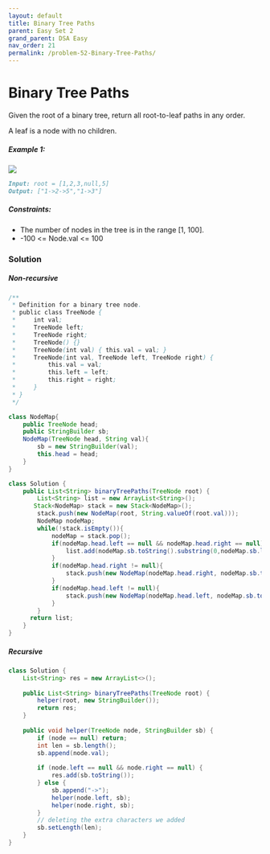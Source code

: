 ```yaml
---
layout: default
title: Binary Tree Paths
parent: Easy Set 2
grand_parent: DSA Easy
nav_order: 21
permalink: /problem-52-Binary-Tree-Paths/
---
```

# Binary Tree Paths

Given the root of a binary tree, return all root-to-leaf paths in any order.

A leaf is a node with no children.

##### Example 1:
![](../../assets/images/ds/paths-tree.jpeg)
```markdown
Input: root = [1,2,3,null,5]
Output: ["1->2->5","1->3"]
```
##### Constraints:
* The number of nodes in the tree is in the range [1, 100].
* -100 <= Node.val <= 100

### Solution
##### Non-recursive
```java
/**
 * Definition for a binary tree node.
 * public class TreeNode {
 *     int val;
 *     TreeNode left;
 *     TreeNode right;
 *     TreeNode() {}
 *     TreeNode(int val) { this.val = val; }
 *     TreeNode(int val, TreeNode left, TreeNode right) {
 *         this.val = val;
 *         this.left = left;
 *         this.right = right;
 *     }
 * }
 */

class NodeMap{
    public TreeNode head;
    public StringBuilder sb;
    NodeMap(TreeNode head, String val){
        sb = new StringBuilder(val);
        this.head = head;
    }
}

class Solution {
    public List<String> binaryTreePaths(TreeNode root) {
        List<String> list = new ArrayList<String>();
       Stack<NodeMap> stack = new Stack<NodeMap>();
        stack.push(new NodeMap(root, String.valueOf(root.val)));
        NodeMap nodeMap;
        while(!stack.isEmpty()){
            nodeMap = stack.pop();
            if(nodeMap.head.left == null && nodeMap.head.right == null){
                list.add(nodeMap.sb.toString().substring(0,nodeMap.sb.length()));
            }
            if(nodeMap.head.right != null){
                stack.push(new NodeMap(nodeMap.head.right, nodeMap.sb.toString()+"->"+String.valueOf(nodeMap.head.right.val)));
            }
            if(nodeMap.head.left != null){
                stack.push(new NodeMap(nodeMap.head.left, nodeMap.sb.toString()+"->"+String.valueOf(nodeMap.head.left.val)));
            } 
        }
      return list;             
    }
}
```
##### Recursive
```java
class Solution {
    List<String> res = new ArrayList<>();
    
    public List<String> binaryTreePaths(TreeNode root) {
        helper(root, new StringBuilder());
        return res;
    }
    
    public void helper(TreeNode node, StringBuilder sb) {
        if (node == null) return;
        int len = sb.length();
        sb.append(node.val);
        
        if (node.left == null && node.right == null) {
            res.add(sb.toString());
        } else {
            sb.append("->");
            helper(node.left, sb);
            helper(node.right, sb);
        }
        // deleting the extra characters we added
        sb.setLength(len);
    }
}
```

